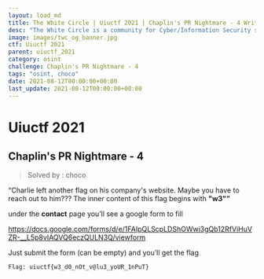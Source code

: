 ```yaml
---
layout: load_md
title: The White Circle | Uiuctf 2021 | Chaplin's PR Nightmare - 4 Writeup
desc: "The White Circle is a community for Cyber/Information Security students, enthusiasts and professionals. You can discuss anything related to Security, share your knowledge with others, get help when you need it and proceed further in your journey with amazing people from all over the world."
image: images/twc_og_banner.jpg
ctf: Uiuctf 2021
parent: uiuctf_2021
category: osint
challenge: Chaplin's PR Nightmare - 4
tags: "osint, choco"
date: 2021-08-12T00:00:00+00:00
last_update: 2021-08-12T00:00:00+00:00
---
```


<h1 class="heading card-title white-text">Uiuctf 2021</h1>

## Chaplin's PR Nightmare - 4
> Solved by : choco

“Charlie left another flag on his company's website. Maybe you have to reach out to him???
The inner content of this flag begins with **"w3"”**

under the **contact** page you’ll see a google form to fill


https://docs.google.com/forms/d/e/1FAIpQLScpLDShOWwi3gQb12RfViHuVZR-__L5p8vIAQVQ6eczQULN3Q/viewform


Just submit the form (can be empty) and you’ll get the flag


    Flag: uiuctf{w3_d0_nOt_v@lu3_yoUR_1nPuT}


